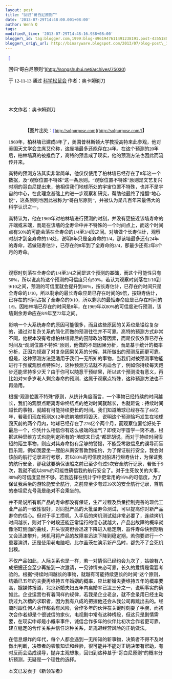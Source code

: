 ```yaml
--- 
layout: post 
title: "回归“哥白尼原则”" 
date: '2013-07-29T14:48:00.001+08:00' 
author: Wenh Q
tags:
modified\_time: '2013-07-29T14:48:16.938+08:00' 
blogger\_id: tag:blogger.com,1999:blog-4961947611491238191.post-4355180329759900694
blogger\_orig\_url: http://binaryware.blogspot.com/2013/07/blog-post\_1148.html
---
```

<div
style="color: black; direction: ltr; font-family: &quot;Arial&quot;; font-size: 11pt; margin-bottom: 0; margin-left: 7.5pt; margin-right: 7.5pt; margin-top: 0; padding: 0;">

<span
style="color: #0000ee; font-family: &quot;Verdana&quot;; text-decoration: underline;">[

回归“哥白尼原则”](http://songshuhui.net/archives/75030)</span>

</div>

<div
style="color: black; direction: ltr; font-family: &quot;Arial&quot;; font-size: 11pt; margin-bottom: 0; margin-left: 7.5pt; margin-right: 7.5pt; margin-top: 0; padding-bottom: 8pt; padding-left: 0; padding-right: 0; padding-top: 0;">

<span style="font-family: &quot;Verdana&quot;;">于 12-11-13 通过
</span><span
style="color: #0000ee; font-family: &quot;Verdana&quot;; text-decoration: underline;">[科学松鼠会](http://songshuhui.net/)</span><span
style="font-family: &quot;Verdana&quot;;"> 作者：奥卡姆剃刀</span>

</div>

<div
style="color: black; direction: ltr; font-family: &quot;Arial&quot;; font-size: 11pt; height: 11pt; margin-bottom: 0; margin-left: 7.5pt; margin-right: 7.5pt; margin-top: 0; padding: 0;">

<span style="font-family: &quot;Verdana&quot;;"></span>

</div>

<div
style="color: black; direction: ltr; font-family: &quot;Arial&quot;; font-size: 11pt; margin-bottom: 0; margin-left: 7.5pt; margin-right: 7.5pt; margin-top: 0; padding: 0;">

<span
style="font-family: &quot;Verdana&quot;;">本文作者：奥卡姆剃刀</span>

</div>

<div
style="color: black; direction: ltr; font-family: &quot;Arial&quot;; font-size: 11pt; height: 11pt; margin-bottom: 0; margin-left: 7.5pt; margin-right: 7.5pt; margin-top: 0; padding: 0;">

<span style="font-family: &quot;Verdana&quot;;"></span>

</div>

<div
style="color: black; direction: ltr; font-family: &quot;Arial&quot;; font-size: 11pt; margin-bottom: 0; margin-left: 7.5pt; margin-right: 7.5pt; margin-top: 0; padding: 0; text-align: center;">

<span style="font-family: &quot;Verdana&quot;;">【图片出处：</span><span
style="color: #0000ee; font-family: &quot;Verdana&quot;; text-decoration: underline;">[http://solpurpose.com](http://solpurpose.com/)</span><span
style="font-family: &quot;Verdana&quot;;">】</span>

</div>

<div
style="color: black; direction: ltr; font-family: &quot;Arial&quot;; font-size: 11pt; margin-bottom: 0; margin-left: 7.5pt; margin-right: 7.5pt; margin-top: 0; padding: 0;">

<span
style="font-family: &quot;Verdana&quot;;">1969年，柏林墙已建成8年了，美国普林斯顿大学教授高特来此参观，他对美国天文学会主席艾伦称，这座墙最多还能存在24年。在这个预测的20年后，柏林墙真的被推倒了，高特的预言成了现实，他的预测方法也因此而流传开来。</span>

</div>

<div
style="color: black; direction: ltr; font-family: &quot;Arial&quot;; font-size: 11pt; margin-bottom: 0; margin-left: 7.5pt; margin-right: 7.5pt; margin-top: 0; padding: 0;">

<span
style="font-family: &quot;Verdana&quot;;">高特的预测方法其实非常简单，他仅仅使用了柏林墙已经存在了8年这一个数据，及“观察位置不特殊”这一条原则。“观察位置不特殊”原则是文艺复兴时期的哥白尼提出来，他相信我们地球所处的宇宙位置不特殊，也并不是宇宙的中心，在此理念基础上的进一步观察和研究，帮助他最终了推翻“地心说”，这条原则也因此被称为“哥白尼原则”，并被认为是几百年来最伟大的科学认识之一。</span>

</div>

<div
style="color: black; direction: ltr; font-family: &quot;Arial&quot;; font-size: 11pt; margin-bottom: 0; margin-left: 7.5pt; margin-right: 7.5pt; margin-top: 0; padding: 0;">

<span
style="font-family: &quot;Verdana&quot;;">高特认为，他在1969年对柏林墙进行预测的时刻，并没有更接近该墙寿命的开端或末端，而是在该墙的全寿命中并不特殊的一个时间点上，而这个时间点有50%的可能会落在全寿命的1/4至3/4段之间。对墙做个长寿估计，观察时刻才到全寿命的1/4处，说明8年只是全寿命的1/4，那该墙最多还有24年的寿命，若做短寿估计，已存在的8年到了全寿命的3/4，那最少还有2年8个月的寿命。</span>

</div>

<div
style="color: black; direction: ltr; font-family: &quot;Arial&quot;; font-size: 11pt; height: 11pt; margin-bottom: 0; margin-left: 7.5pt; margin-right: 7.5pt; margin-top: 0; padding: 0;">

<span style="font-family: &quot;Verdana&quot;;"></span>

</div>

<div
style="color: black; direction: ltr; font-family: &quot;Arial&quot;; font-size: 11pt; margin-bottom: 0; margin-left: 7.5pt; margin-right: 7.5pt; margin-top: 0; padding: 0;">

<span
style="font-family: &quot;Verdana&quot;;">观察时刻落在全寿命的1/4至3/4之间是这个预测的基础，而这个可能性只有50%，所以说高特这个预测的可信度只有50%，若认为观察时刻落在1/10到9/10之间，预测的可信度就会提升到80%，按长寿估计，已存在的时间只是全寿命的1/10，所以剩余的最长寿命应是已存在时间的9倍，按短寿估计，已存在的时间占据了全寿命的9/10，所以剩余的最短寿命应是已存在时间的1/9。因柏林墙已存在的时间是8年，在1969年以80%的可信度进行预测，该墙剩余寿命应在8/9年至72年之间。</span>

</div>

<div
style="color: black; direction: ltr; font-family: &quot;Arial&quot;; font-size: 11pt; margin-bottom: 0; margin-left: 7.5pt; margin-right: 7.5pt; margin-top: 0; padding: 0;">

<span
style="font-family: &quot;Verdana&quot;;">影响一个大系统寿命的原因可能很多，而且这些原因的关系也是错综复杂的，通过对复杂关系的简化而做的预测往往并不可靠。高特的预测方式非常不同，他根本没有考虑柏林墙背后的国际政治等因素，而是仅仅依靠已存在时间及“观测位置不特殊”原则，他做的不是因果分析，而是基于统计的概率分析，正因为规避了对复杂因果关系的分解，其所做出的预测反而更可靠。但是，这种预测方法更适用于我们一无所知的事物，当我们对被预测事物能进行干预或观察点特殊时，这种预测方法就不再适合了，例如你持续每天跑步还能坚持多少天？由于你可以随意干预结果，所以这个预测没有意义，再比如对90多岁老人剩余寿命的预测，这属于观察点特殊，这种预测方法也不再适用。</span>

</div>

<div
style="color: black; direction: ltr; font-family: &quot;Arial&quot;; font-size: 11pt; margin-bottom: 0; margin-left: 7.5pt; margin-right: 7.5pt; margin-top: 0; padding: 0;">

<span
style="font-family: &quot;Verdana&quot;;">根据“观测位置不特殊”原则，从统计角度而言，一个事物已经持续的时间越长，我们的观察点距离寿命终结点的绝对时间就越长，也就是说：持续时间越长的事物，就越有可能持续更长的时间。我们知道地球已经存在了46亿年，若我们现在预测2012年底前地球将毁灭，说明这个预测恰巧发生在地球毁灭前的两个月内，地球已经存在了276亿个两个月，而观察位置恰好处于最后一个，你凭什么相信你有这么极端的运气？即使对宇宙学一窍不通，根据这种思维方式也能判定所有的“地球末日说”都是胡说。而对于持续时间很短的陌生事物，则应对其寿命抱有足够的警惕，不能受零散信息的误导而盲目乐观，例如我要坐一艘船从南安普敦到纽约，为了保证航行安全，我会对该船的航行记录进行考察，若以80%的可信度对船进行短寿估计，为保证我的航行安全，那我就要确保该船之前已至少有过9次安全航行记录，若低于9次，我就不能以80%的可能性确信我的航行安全了。对于生死攸关的大事，80%的可信度显然不够，若我选择在统计学中更常用的95%的可信度，为了保证我乘坐的游轮能安全航行，之前应至少有过39次的安全航行记录，首航的泰坦尼克号我是绝对不会乘坐的。</span>

</div>

<div
style="color: black; direction: ltr; font-family: &quot;Arial&quot;; font-size: 11pt; margin-bottom: 0; margin-left: 7.5pt; margin-right: 7.5pt; margin-top: 0; padding: 0;">

<span
style="font-family: &quot;Verdana&quot;;">并不是说所有新产品的寿命都没有保证，生产过程及质量控制完善的现代工业产品的一致性很好，对同批产品的大批量寿命测试，可以提高你对新产品寿命的信心。但对于手工攒机，入手后的烤机测试就非常必要了，连续烤机时间越长，则对下个时段还能正常运行的信心就越大，产品出故障的概率就像浴缸侧面的曲线，开头很高但会迅速下降进入稳定期，器件寿命快到期后又会迅速攀升，烤机可将产品的故障率迅速下降到稳定期。若你要进行一个重要演讲，还是使用老电脑吧，比尔盖茨在演示新产品时，都免不了会死机出糗。</span>

</div>

<div
style="color: black; direction: ltr; font-family: &quot;Arial&quot;; font-size: 11pt; margin-bottom: 0; margin-left: 7.5pt; margin-right: 7.5pt; margin-top: 0; padding: 0;">

<span
style="font-family: &quot;Verdana&quot;;">不仅产品如此，人际关系也是一样，若一对情侣已经约会九次了，姑娘有八成把握还会至少再接到一次邀请，一见钟情未必可靠，长久的爱情是需要考验的。根据“持续时间越长的事物，就越有可能持续更长的时间”这个原则，结婚已五年的夫妻再维持五年婚姻的概率，应比新婚夫妻维持五年的概率要高，据媒体报道，北京新婚夫妇五年内离婚率已达三分之一，说明事实的确如此。企业运营也有着同样的规律，若我是企业老总，就不会录用已经主动跳过九次槽的求职者，因为我有八成的把握他还会从我公司再跳出去的。经商时跟任何人合作都会有风险，合作多年的伙伴在关键时刻耍了手腕，而初次合作者却是个很诚信的家伙，电视剧中常有这种桥段，但这只是剧情需要，在现实中却是小概率事件，诚信合作多年的伙伴比初次合作者更可靠，建立稳定的合作关系并信任这种关系，是规避经营风险的正确做法。</span>

</div>

<div
style="color: black; direction: ltr; font-family: &quot;Arial&quot;; font-size: 11pt; margin-bottom: 0; margin-left: 7.5pt; margin-right: 7.5pt; margin-top: 0; padding: 0;">

<span
style="font-family: &quot;Verdana&quot;;">在信息爆炸的年代，每个人都会遇到一无所知的新事物，决策者不得不及时做出判断，决策者的零散知识和经验，很可能并不能对正确决策有帮助，有时反而会造成误导，抛弃主观想象，回归到这种基于“哥白尼原则”的概率分析预测，无疑是一个理性的选择。</span>

</div>

<div
style="color: black; direction: ltr; font-family: &quot;Arial&quot;; font-size: 11pt; margin-bottom: 0; margin-left: 7.5pt; margin-right: 7.5pt; margin-top: 0; padding: 0;">

<span
style="font-family: &quot;Verdana&quot;;">本文已发表于《新领军者》</span>

</div>
